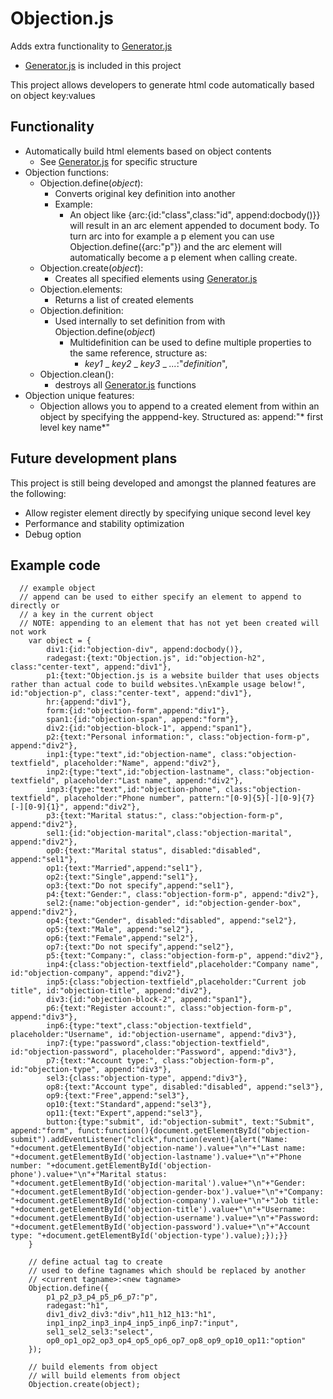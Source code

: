# Objection.js

Adds extra functionality to [Generator.js](https://github.com/ve2323/Generator.js)
- [Generator.js](https://github.com/ve2323/Generator.js) is included in this project

This project allows developers to generate html code automatically based on object key:values

## Functionality
- Automatically build html elements based on object contents
  - See [Generator.js](https://github.com/ve2323/Generator.js) for specific structure
- Objection functions:
  - Objection.define(*object*):
    - Converts original key definition into another
    - Example:
      - An object like {arc:{id:"class",class:"id", append:docbody()}} will result in an arc element appended to document body. To turn arc into for example a p element you can use Objection.define({arc:"p"}) and the arc element will automatically become a p element when calling create.
  - Objection.create(*object*):
    - Creates all specified elements using [Generator.js](https://github.com/ve2323/Generator.js)
  - Objection.elements:
    - Returns a list of created elements
  - Objection.definition:
    - Used internally to set definition from with Objection.define(*object*)
      - Multidefinition can be used to define multiple properties to the same reference, structure as:
        - *key1* _ *key2* _ *key3* _ *...*:"*definition*",
  - Objection.clean():
    - destroys all [Generator.js](https://github.com/ve2323/Generator.js) functions
- Objection unique features:
  - Objection allows you to append to a created element from within an object by specifying the apppend-key. Structured as: append:"* first level key name*"

## Future development plans
This project is still being developed and amongst the planned features are the following:
- Allow register element directly by specifying unique second level key
- Performance and stability optimization
- Debug option

## Example code
```
  // example object
  // append can be used to either specify an element to append to directly or
  // a key in the current object
  // NOTE: appending to an element that has not yet been created will not work
	var object = {
		div1:{id:"objection-div", append:docbody()},
		radegast:{text:"Objection.js", id:"objection-h2", class:"center-text", append:"div1"},
		p1:{text:"Objection.js is a website builder that uses objects rather than actual code to build websites.\nExample usage below!", id:"objection-p", class:"center-text", append:"div1"},
		hr:{append:"div1"},
		form:{id:"objection-form",append:"div1"},
		span1:{id:"objection-span", append:"form"},
		div2:{id:"objection-block-1", append:"span1"},
		p2:{text:"Personal information:", class:"objection-form-p", append:"div2"},
		inp1:{type:"text",id:"objection-name", class:"objection-textfield", placeholder:"Name", append:"div2"},
		inp2:{type:"text",id:"objection-lastname", class:"objection-textfield", placeholder:"Last name", append:"div2"},
		inp3:{type:"text",id:"objection-phone", class:"objection-textfield", placeholder:"Phone number", pattern:"[0-9]{5}[-][0-9]{7}[-][0-9]{1}", append:"div2"},
		p3:{text:"Marital status:", class:"objection-form-p", append:"div2"},
		sel1:{id:"objection-marital",class:"objection-marital", append:"div2"},
		op0:{text:"Marital status", disabled:"disabled", append:"sel1"},
		op1:{text:"Married",append:"sel1"},
		op2:{text:"Single",append:"sel1"},
		op3:{text:"Do not specify",append:"sel1"},
		p4:{text:"Gender:", class:"objection-form-p", append:"div2"},
		sel2:{name:"objection-gender", id:"objection-gender-box", append:"div2"},
		op4:{text:"Gender", disabled:"disabled", append:"sel2"},
		op5:{text:"Male", append:"sel2"},
		op6:{text:"Female",append:"sel2"},
		op7:{text:"Do not specify",append:"sel2"},
		p5:{text:"Company:", class:"objection-form-p", append:"div2"},
		inp4:{class:"objection-textfield",placeholder:"Company name", id:"objection-company", append:"div2"},
		inp5:{class:"objection-textfield",placeholder:"Current job title", id:"objection-title", append:"div2"},
		div3:{id:"objection-block-2", append:"span1"},
		p6:{text:"Register account:", class:"objection-form-p", append:"div3"},
		inp6:{type:"text",class:"objection-textfield", placeholder:"Username", id:"objection-username", append:"div3"},
		inp7:{type:"password",class:"objection-textfield", id:"objection-password", placeholder:"Password", append:"div3"},
		p7:{text:"Account type:", class:"objection-form-p", id:"objection-type", append:"div3"},
		sel3:{class:"objection-type", append:"div3"},
		op8:{text:"Account type", disabled:"disabled", append:"sel3"},
		op9:{text:"Free",append:"sel3"},
		op10:{text:"Standard",append:"sel3"},
		op11:{text:"Expert",append:"sel3"},
		button:{type:"submit", id:"objection-submit", text:"Submit", append:"form", funct:function(){document.getElementById("objection-      submit").addEventListener("click",function(event){alert("Name: "+document.getElementById('objection-name').value+"\n"+"Last name: "+document.getElementById('objection-lastname').value+"\n"+"Phone number: "+document.getElementById('objection-phone').value+"\n"+"Marital status: "+document.getElementById('objection-marital').value+"\n"+"Gender: "+document.getElementById('objection-gender-box').value+"\n"+"Company: "+document.getElementById('objection-company').value+"\n"+"Job title: "+document.getElementById('objection-title').value+"\n"+"Username: "+document.getElementById('objection-username').value+"\n"+"Password: "+document.getElementById('objection-password').value+"\n"+"Account type: "+document.getElementById('objection-type').value);});}}
	}

	// define actual tag to create
	// used to define tagnames which should be replaced by another
	// <current tagname>:<new tagname>
	Objection.define({
		p1_p2_p3_p4_p5_p6_p7:"p", 
		radegast:"h1", 
		div1_div2_div3:"div",h11_h12_h13:"h1", 
		inp1_inp2_inp3_inp4_inp5_inp6_inp7:"input", 
		sel1_sel2_sel3:"select", 
		op0_op1_op2_op3_op4_op5_op6_op7_op8_op9_op10_op11:"option"
	});

	// build elements from object
	// will build elements from object
	Objection.create(object);
```
